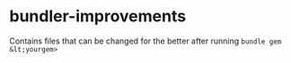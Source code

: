 # bundler-improvements
Contains files that can be changed for the better after running `bundle gem &lt;yourgem>`
